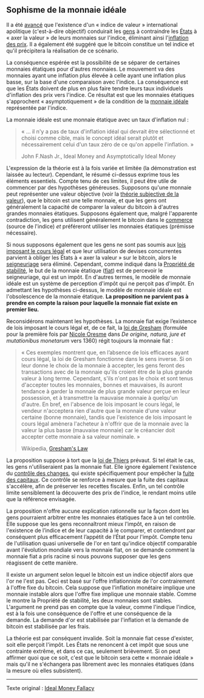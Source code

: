 Sophisme de la monnaie idéale
-----------------------------

Il a été [avancé](http://personal.psu.edu/gjb6/nash/money.pdf) que l'existence d'un « indice de valeur » international apolitique (c'est-à-dire objectif) conduirait les [gens](ch101-glossary.md#personne) à contraindre les [États](ch101-glossary.md#état) à « axer la valeur » de leurs monnaies sur l'indice, éliminant ainsi l'[inflation des prix](https://fr.wikipedia.org/wiki/Inflation). Il a également été suggéré que le bitcoin constitue un tel indice et qu'il précipitera la réalisation de ce scénario.

La conséquence espérée est la possibilité de se séparer de certaines monnaies étatiques pour d'autres monnaies. Le mouvement va des monnaies ayant une inflation plus élevée à celle ayant une inflation plus basse, sur la base d'une comparaison avec l'indice. La conséquence est que les États doivent de plus en plus faire tendre leurs taux individuels d'inflation des prix vers l'indice. Ce résultat est que les monnaies étatiques s'approchent « asymptotiquement » de la condition de la [monnaie idéale](https://en.wikipedia.org/wiki/Ideal_money) représentée par l'indice.

La monnaie idéale est une monnaie étatique avec un taux d'inflation nul :

> « ... il n'y a pas de taux d'inflation idéal qui devrait être sélectionné et choisi comme cible, mais le concept idéal serait plutôt et nécessairement celui d'un taux zéro de ce qu'on appelle l'inflation. »
>
> John F.Nash Jr., Ideal Money and Asymptotically Ideal Money

L'expression de la théorie est à la fois variée et limitée (la démonstration est laissée au lecteur). Cependant, le résumé ci-dessus exprime tous les éléments essentiels. Compte tenu de ces limites, il peut être utile de commencer par des hypothèses généreuses. Supposons qu'une monnaie peut représenter une valeur objective (voir la [théorie subjective de la valeur](https://fr.wikipedia.org/wiki/Conception_subjective_de_la_valeur)), que le bitcoin est une telle monnaie, et que les gens ont généralement la capacité de comparer la valeur du bitcoin à d'autres grandes monnaies étatiques. Supposons également que, malgré l'apparente contradiction, les gens utilisent généralement le bitcoin dans le [commerce](ch101-glossary.md#commerce) (source de l'indice) *et* préféreront utiliser les monnaies étatiques (prémisse nécessaire).

Si nous supposons également que les gens ne sont pas soumis aux [lois imposant le cours légal](https://fr.wikipedia.org/wiki/Cours_l%C3%A9gal) et que leur utilisation de devises concurrentes parvient à obliger les États à « axer la valeur » sur le bitcoin, alors le [seigneuriage](https://fr.wikipedia.org/wiki/Seigneuriage) sera éliminé. Cependant, comme indiqué dans la [Propriété de stabilité](ch030-stability-property.md), le but de la monnaie étatique ([fiat](https://www.wikiberal.org/wiki/Monnaie-fiat)) est de percevoir le seigneuriage, qui est un impôt. En d'autres termes, le modèle de monnaie idéale est un système de perception d'impôt qui ne perçoit pas d'impôt. En admettant les hypothèses ci-dessus, le modèle de monnaie idéale est l'obsolescence de la monnaie étatique. **La proposition ne parvient pas à prendre en compte la raison pour laquelle la monnaie fiat existe en premier lieu.**

Reconsidérons maintenant les hypothèses. La monnaie fiat exige l’existence de lois imposant le cours légal et, de ce fait, la [loi de Gresham](https://fr.wikipedia.org/wiki/Loi_de_Gresham) (formulée pour la première fois par [Nicole Oresme](https://fr.wikipedia.org/wiki/Nicole_Oresme) dans *De origine, natura, jure et mutationibus monetarum* vers 1360) régit toujours la monnaie fiat :

> « Ces exemples montrent que, en l’absence de lois efficaces ayant cours légal, la loi de Gresham fonctionne dans le sens inverse. Si on leur donne le choix de la monnaie à accepter, les gens feront des transactions avec de la monnaie qu'ils croient être de la plus grande valeur à long terme. Cependant, s'ils n'ont pas le choix et sont tenus d'accepter toutes les monnaies, bonnes et mauvaises, ils auront tendance à garder la monnaie de plus grande valeur perçue en leur possession, et à transmettre la mauvaise monnaie à quelqu'un d'autre. En bref, en l'absence de lois imposant le cours légal, le vendeur n'acceptera rien d'autre que la monnaie d'une valeur certaine (bonne monnaie), tandis que l'existence de lois imposant le cours légal amènera l'acheteur à n'offrir que de la monnaie avec la valeur la plus basse (mauvaise monnaie) car le créancier doit accepter cette monnaie à sa valeur nominale. »
>
> Wikipedia, [Gresham's Law](https://en.wikipedia.org/wiki/Gresham%27s_law)

La proposition suppose à tort que la [loi de Thiers](https://en.wikipedia.org/wiki/Gresham%27s_law#Reverse_of_Gresham's_law_(Thiers'_law)) prévaut. Si tel était le cas, les gens n'utiliseraient pas la monnaie fiat. Elle ignore également l'existence du [contrôle des changes](https://fr.wikipedia.org/wiki/Contr%C3%B4le_des_changes), qui existe spécifiquement pour empêcher la [fuite des capitaux](https://fr.wikipedia.org/wiki/Fuite_des_capitaux). Ce contrôle se renforce à mesure que la fuite des capitaux s'accélère, afin de préserver les recettes fiscales. Enfin, un tel contrôle limite sensiblement la découverte des prix de l'indice, le rendant moins utile que la référence envisagée.

La proposition n'offre aucune explication rationnelle sur la façon dont les gens pourraient arbitrer entre les monnaies étatiques face à un tel contrôle. Elle suppose que les gens reconnaîtront mieux l'impôt, en raison de l'existence de l’indice et de leur capacité à le comparer, et contiendront par conséquent plus efficacement l’appétit de l’État pour l'impôt. Compte tenu de l'utilisation quasi universelle de l'or en tant qu'indice objectif comparable avant l'évolution mondiale vers la monnaie fiat, on se demande comment la monnaie fiat a pris racine si nous pouvons supposer que les gens réagissent de cette manière.

Il existe un argument selon lequel le bitcoin est un indice objectif alors que l'or ne l'est pas. Ceci est basé sur l'offre inflationniste de l'or contrairement à l'offre fixe du bitcoin. Cela suppose que l'inflation monétaire implique une monnaie instable alors que l'offre fixe implique une monnaie stable. Comme le montre la Propriété de stabilité, les deux monnaies sont stables. L'argument ne prend pas en compte que la valeur, comme l'indique l'indice, est à la fois une conséquence de l'offre et une conséquence de la demande. La demande d'or est stabilisée par l'inflation et la demande de bitcoin est stabilisée par les frais.

La théorie est par conséquent invalide. Soit la monnaie fiat cesse d'exister, soit elle perçoit l'impôt. Les États ne renoncent à cet impôt que sous une contrainte extrême, et dans ce cas, seulement brièvement. Si on peut affirmer quoi que ce soit, c'est que le bitcoin sera cette « monnaie idéale » mais qu'il ne s'échangera pas librement avec les monnaies étatiques (dans la mesure où elles subsistent).

---

Texte original : [Ideal Money Fallacy](https://github.com/libbitcoin/libbitcoin-system/wiki/Ideal-Money-Fallacy)